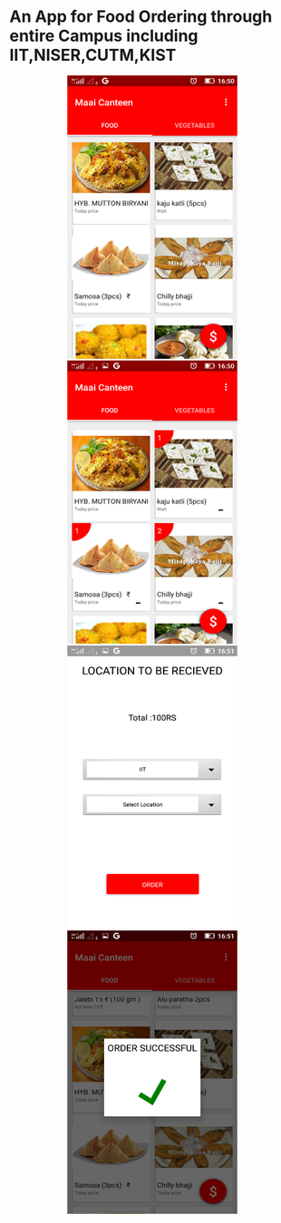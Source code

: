 # An App for Food Ordering through entire Campus including IIT,NISER,CUTM,KIST

<p align="center">
  <img src="https://github.com/AbijayAnandRS/YummyYum/blob/master/app/Screenshot_2018-01-16-16-50-29.png" width="300" height="500"/>
   <img src="https://github.com/AbijayAnandRS/YummyYum/blob/master/app/Screenshot_2018-01-16-16-50-49.png" width="300" height="500"/>
   <img src="https://github.com/AbijayAnandRS/YummyYum/blob/master/app/Screenshot_2018-01-16-16-51-23.png" width="300" height="500"/>
  <img src="https://github.com/AbijayAnandRS/YummyYum/blob/master/app/Screenshot_2018-01-16-16-51-48.png" width="300" height="500"/>
  </p>
